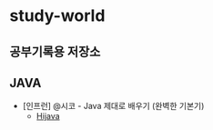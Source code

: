 # study-world
공부기록용 저장소
---
## JAVA
- [인프런] @시코 - Java 제대로 배우기 (완벽한 기본기)
  - [Hijava](https://github.com/heum-ji/study-world/tree/main/Java/HiJava)
